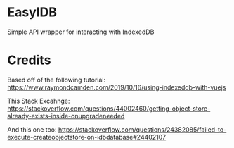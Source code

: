 # EasyIDB
 Simple API wrapper for interacting with IndexedDB

 # Credits
 Based off of the following tutorial: https://www.raymondcamden.com/2019/10/16/using-indexeddb-with-vuejs

 This Stack Excahnge: https://stackoverflow.com/questions/44002460/getting-object-store-already-exists-inside-onupgradeneeded

 And this one too: https://stackoverflow.com/questions/24382085/failed-to-execute-createobjectstore-on-idbdatabase#24402107
 